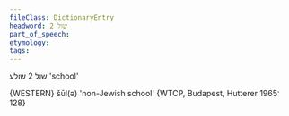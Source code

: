 ```yaml
---
fileClass: DictionaryEntry
headword: שול 2
part_of_speech: 
etymology: 
tags: 
---
```

שול 2
שולע
'school'

{WESTERN}
šūl(ə) 'non-Jewish school' {WTCP, Budapest, Hutterer 1965: 128}
